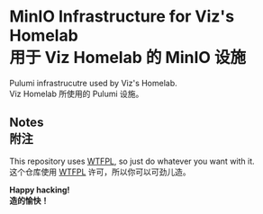 # MinIO Infrastructure for Viz's Homelab<br>用于 Viz Homelab 的 MinIO 设施

Pulumi infrastrucutre used by Viz's Homelab.
<br>Viz Homelab 所使用的 Pulumi 设施。

## Notes<br>附注

This repository uses [WTFPL](LICENSE), so just do whatever you want with it.
<br>这个仓库使用 [WTFPL](LICENSE) 许可，所以你可以可劲儿造。

**Happy hacking!**
<br>**造的愉快！**
